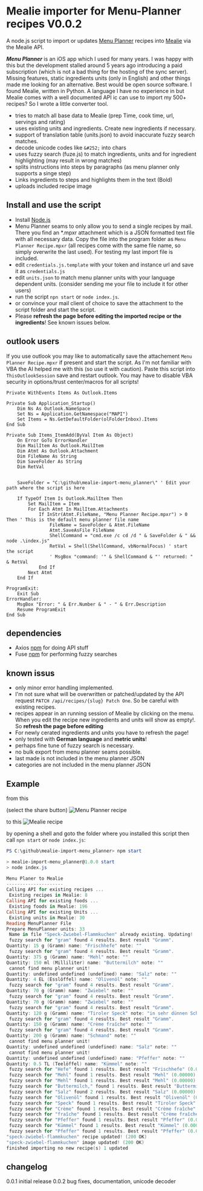 # Mealie importer for Menu-Planner recipes V0.0.2

A node.js script to import or updates [Menu Planner](http://mp2.menu-planner.com/) recipes into [Mealie](https://mealie.io/) via the Mealie API.

***Menu Planner*** is an iOS app which I used for many years. I was happy with this but the development stalled around 5 years ago introducing a paid subscription (which is not a bad thing for the hosting of the sync server). Missing features, static ingredients units (only in English) and other things made me looking for an alternative. Best would be open source software. I found Mealie, written in Python. A language I have no experience in but Mealie comes with a well documented API ic can use to import my 500+ recipes? So I wrote a little converter tool.

* tries to match all base data to Mealie (prep Time, cook time, url, servings and rating)
* uses existing units and ingredients. Create new ingredients if necessary.
* support of translation table (units.json) to avoid inaccurate fuzzy search matches.
* decode unicode codes like `&#252;` into chars
* uses fuzzy search (fuze.js) to match ingredients, units and for ingredient highlighting (may result in wrong matches)
* splits instructions into steps by paragraphs (as menu planner only supports a singe step)
* Links ingredients to steps and highlights them in the text (Bold)
* uploads included recipe image

## Install and use the script

* Install [Node.js](https://nodejs.org)
* Menu Planner seams to only allow you to send a single recipes by mail. There you find an *.mpxr attachment which is a JSON formatted text file with all necessary data. Copy the file into the program folder as `Menu Planner Recipe.mpxr` (all recipes come with the same file name, so simply overwrite the last used). For testing my last import file is included.
* edit `credentials.js.template` with your token and instance url and save it as `credentials.js`
* edit `units.json` to match menu planner units with your language dependent units. (consider sending me your file to include it for other users)
* run the script `npn start` or `node index.js`.
* or convince your mail client of choice to save the attachment to the script folder and start the script.
* Please **refresh the page before editing the imported recipe or the ingredients**! See known issues below.

## outlook users

If you use outlook you may like to automatically save the attachement `Menu Planner Recipe.mpxr` if present and start the script. As I'm not familiar with VBA the AI helped me with this (so use it with caution). Paste this script into `ThisOutlookSession` save and restart outlook. You may have to disable VBA security in options/trust center/macros for all scripts!

```VB
Private WithEvents Items As Outlook.Items

Private Sub Application_Startup()
    Dim Ns As Outlook.NameSpace
    Set Ns = Application.GetNamespace("MAPI")
    Set Items = Ns.GetDefaultFolder(olFolderInbox).Items
End Sub

Private Sub Items_ItemAdd(ByVal Item As Object)
    On Error GoTo ErrorHandler
    Dim MailItem As Outlook.MailItem
    Dim Atmt As Outlook.Attachment
    Dim FileName As String
    Dim SaveFolder As String
    Dim RetVal
    

    SaveFolder = "C:\github\mealie-import-menu_planner\" ' Edit your path where the script is here

    If TypeOf Item Is Outlook.MailItem Then
        Set MailItem = Item
        For Each Atmt In MailItem.Attachments
            If InStr(Atmt.FileName, "Menu Planner Recipe.mpxr") > 0 Then ' This is the default menu planner file name
                FileName = SaveFolder & Atmt.FileName
                Atmt.SaveAsFile FileName
                ShellCommand = "cmd.exe /c cd /d " & SaveFolder & " && node .\index.js"
                RetVal = Shell(ShellCommand, vbNormalFocus) ' start the script
                ' MsgBox "command: '" & ShellCommand & "' returned: " & RetVal
            End If
        Next Atmt
    End If

ProgramExit:
    Exit Sub
ErrorHandler:
    MsgBox "Error: " & Err.Number & " - " & Err.Description
    Resume ProgramExit
End Sub
```

## dependencies

* Axios [npm](https://www.npmjs.com/package/axios) for doing API stuff
* Fuse [npm](https://www.npmjs.com/package/fuse.js) for performing fuzzy searches

## known issus

* only minor error handling implemented.
* I'm not sure what will be overwritten or patched/updated by the API request `PATCH /api/recipes/{slug} Patch One`. So be careful with existing recipes.
* recipes appear in an running session of Mealie by clicking on the menu. When you edit the recipe new ingredients and units will show as empty!. So **refresh the page before editing**
* For newly cerated ingredients and units you have to refresh the page!
* only tested with **German language** and **metric units**!
* perhaps fine tune of fuzzy search is necessary.
* no bulk export from menu planner seams possible.
* last made is not included in the menu planner JSON
* categories are not included in the menu planner JSON

## Example

from this

(select the share button)
![Menu Planner recipe](https://raw.githubusercontent.com/Christian-Me/mealie-import-menu_planner/master/images/mpExample-1.png)

to this
![Mealie recipe](https://raw.githubusercontent.com/Christian-Me/mealie-import-menu_planner/master/images/mealieExample-1.png)

by opening a shell and goto the folder where you installed this script then call `npn start` or `node index.js`:

```powershell
PS C:\github\mealie-import-menu_planner> npm start

> mealie-import-menu_planner@1.0.0 start
> node index.js

Menu Planer to Mealie
---------------------
Calling API for existing recipes ...
 Existing recipes in Mealie: 8
Calling API for existing foods ...
 Existing foods in Mealie: 196
Calling API for existing Units ...
 Existing units in Mealie: 30
Reading MenuPlanner File
Prepare MenuPlanner units: 33
 Name in file "Speck-Zwiebel-Flammkuchen" already existing. Updating!
 fuzzy search for "gram" found 4 results. Best result "Gramm".
Quantity: 15 g (Gramm) name: "Frischhefe" note: ""
 fuzzy search for "gram" found 4 results. Best result "Gramm".
Quantity: 375 g (Gramm) name: "Mehl" note: ""
Quantity: 150 ml (Milliliter) name: "Buttermilch" note: ""
 cannot find menu planner unit!
Quantity: undefined undefined (undefined) name: "Salz" note: ""
Quantity: 4 EL (Esslöffel) name: "Olivenöl" note: ""
 fuzzy search for "gram" found 4 results. Best result "Gramm".
Quantity: 70 g (Gramm) name: "Zwiebel" note: ""
 fuzzy search for "gram" found 4 results. Best result "Gramm".
Quantity: 70 g (Gramm) name: "Zwiebel" note: ""
 fuzzy search for "gram" found 4 results. Best result "Gramm".
Quantity: 120 g (Gramm) name: "Tiroler Speck" note: "in sehr dünnen Scheiben"
 fuzzy search for "gram" found 4 results. Best result "Gramm".
Quantity: 150 g (Gramm) name: "Crème fraîche" note: ""
 fuzzy search for "gram" found 4 results. Best result "Gramm".
Quantity: 200 g (Gramm) name: "Schmand" note: ""
 cannot find menu planner unit!
Quantity: undefined undefined (undefined) name: "Salz" note: ""
 cannot find menu planner unit!
Quantity: undefined undefined (undefined) name: "Pfeffer" note: ""
Quantity: 0.5 TL (Teelöffel) name: "Kümmel" note: ""
 fuzzy search for "Hefe" found 1 results. Best result "Frischhefe" (0.00360).
 fuzzy search for "Mehl" found 1 results. Best result "Mehl" (0.00000).
 fuzzy search for "Mehl" found 1 results. Best result "Mehl" (0.00000).
 fuzzy search for "Buttermilch," found 1 results. Best result "Buttermilch" (0.00694).
 fuzzy search for "Salz" found 2 results. Best result "Salz" (0.00000).
 fuzzy search for "Olivenöl" found 1 results. Best result "Olivenöl" (0.00000).
 fuzzy search for "Speck" found 1 results. Best result "Tiroler Speck" (0.02812).
 fuzzy search for "Crème" found 1 results. Best result "Crème fraîche" (0.00006).
 fuzzy search for "fraîche" found 1 results. Best result "Crème fraîche" (0.01872).
 fuzzy search for "Pfeffer" found 1 results. Best result "Pfeffer" (0.00000).
 fuzzy search for "Kümmel" found 1 results. Best result "Kümmel" (0.00000).
 fuzzy search for "Pfeffer" found 1 results. Best result "Pfeffer" (0.00000).
"speck-zwiebel-flammkuchen" recipe updated! (200 OK)
"speck-zwiebel-flammkuchen" image updated! (200 OK)
finished importing no new recipe(s) 1 updated
```

## changelog

0.0.1 initial release
0.0.2 bug fixes, documentation, unicode decoder